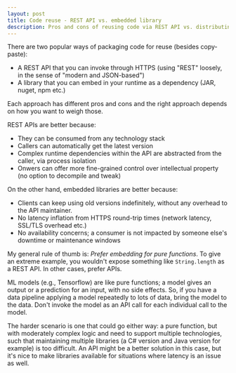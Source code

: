```yaml
---
layout: post
title: Code reuse - REST API vs. embedded library
description: Pros and cons of reusing code via REST API vs. distributing libraries
---
```


There are two popular ways of packaging code for reuse (besides copy-paste):

* A REST API that you can invoke through HTTPS (using "REST" loosely, in the sense of "modern and JSON-based")
* A library that you can embed in your runtime as a dependency (JAR, nuget, npm etc.)

Each approach has different pros and cons and the right approach depends on how you want to weigh those.

REST APIs are better because:

* They can be consumed from any technology stack
* Callers can automatically get the latest version
* Complex runtime dependencies within the API are abstracted from the caller, via process isolation
* Onwers can offer more fine-grained control over intellectual property (no option to decompile and tweak)

On the other hand, embedded libraries are better because:

* Clients can keep using old versions indefinitely, without any overhead to the API maintainer.
* No latency inflation from HTTPS round-trip times (network latency, SSL/TLS overhead etc.)
* No availability concerns; a consumer is not impacted by someone else's downtime or maintenance windows

My general rule of thumb is: *Prefer embedding for pure functions*.  To give an extreme example, you wouldn't
expose something like `String.length` as a REST API.  In other cases, prefer APIs.

ML models (e.g., Tensorflow) are like pure functions; a model gives an output or a prediction for an input, with
no side effects.  So, if you have a data pipeline applying a model repeatedly to lots of data, bring the
model to the data.  Don't invoke the model as an API call for each individual call to the model.

The harder scenario is one that could go either way: a pure function, but with moderately complex logic and need to support
multiple technologies, such that maintaining multiple libraries (a C# version and Java version for example) is too
difficult.  An API might be a better solution in this case, but it's nice to make libraries available for situations
where latency is an issue as well.

